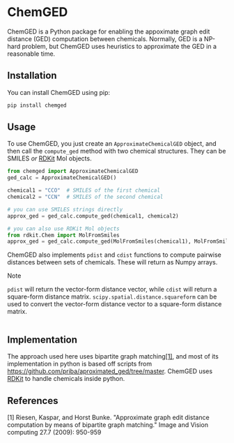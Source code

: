 # ChemGED

ChemGED is a Python package for enabling the appoximate graph edit distance (GED) computation between 
chemicals. Normally, GED is a NP-hard problem, but ChemGED uses heuristics to approximate the GED in 
a reasonable time.

## Installation
You can install ChemGED using pip:

```bash
pip install chemged
```

## Usage
To use ChemGED, you just create an ``ApproximateChemicalGED`` object, and then call the 
``compute_ged`` method with two chemical structures. They can be SMILES *or* 
[RDKit](https://www.rdkit.org/docs/index.html) Mol objects.

```python
from chemged import ApproximateChemicalGED
ged_calc = ApproximateChemicalGED()

chemical1 = "CCO"  # SMILES of the first chemical
chemical2 = "CCN"  # SMILES of the second chemical

# you can use SMILES strings directly
approx_ged = ged_calc.compute_ged(chemical1, chemical2)

# you can also use RDKit Mol objects
from rdkit.Chem import MolFromSmiles
approx_ged = ged_calc.compute_ged(MolFromSmiles(chemical1), MolFromSmiles(chemical2))
```
ChemGED also implements ``pdist`` and ``cdist`` functions to compute pairwise distances between
sets of chemicals. These will return as Numpy arrays.

> [!NOTE]  
> ``pdist`` will return the vector-form distance vector, while ``cdist`` will return a
> square-form distance matrix. ``scipy.spatial.distance.squareform`` can be used to convert
> the vector-form distance vector to a square-form distance matrix.

```python

```


## Implementation

The approach used here uses bipartite graph matching[[1]](#1), and most of its implementation in python 
is based off scripts from https://github.com/priba/aproximated_ged/tree/master.
ChemGED uses [RDKit](https://www.rdkit.org/docs/index.html) to handle chemicals inside python.


## References
<a id="1">[1]</a> 
Riesen, Kaspar, and Horst Bunke. 
"Approximate graph edit distance computation by means of bipartite graph matching." 
Image and Vision computing 27.7 (2009): 950-959